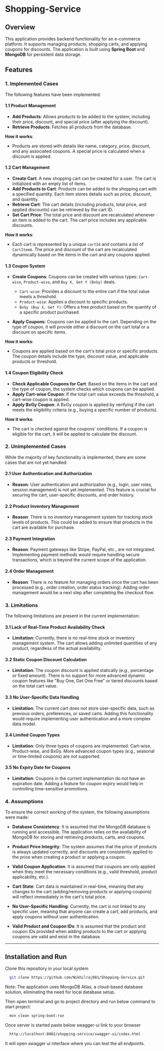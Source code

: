 # Shopping-Service

## Overview

This application provides backend functionality for an e-commerce platform. It supports managing products, shopping carts, and applying coupons for discounts. The application is built using **Spring Boot** and **MongoDB** for persistent data storage.

## Features

### 1. Implemented Cases

The following features have been implemented:

#### 1.1 Product Management

- **Add Products**: Allows products to be added to the system, including their price, discount, and special price (after applying the discount).
- **Retrieve Products**: Fetches all products from the database.

**How it works**:
- Products are stored with details like name, category, price, discount, and any associated coupons. A special price is calculated when a discount is applied.

#### 1.2 Cart Management

- **Create Cart**: A new shopping cart can be created for a user. The cart is initialized with an empty list of items.
- **Add Products to Cart**: Products can be added to the shopping cart with a specified quantity. Each item stores details such as price, discount, and quantity.
- **Retrieve Cart**: The cart details (including products, total price, and applied discounts) can be retrieved by the cart ID.
- **Set Cart Price**: The total price and discount are recalculated whenever an item is added to the cart. The cart price includes any applicable discounts.

**How it works**:
- Each cart is represented by a unique `cartId` and contains a list of `CartItem`s. The price and discount of the cart are recalculated dynamically based on the items in the cart and any coupons applied.

#### 1.3 Coupon System

- **Create Coupons**: Coupons can be created with various types: `Cart-wise`, `Product-wise`, and `Buy X, Get Y (BxGy)` deals.
  - `Cart-wise`: Provides a discount to the entire cart if the total value meets a threshold.
  - `Product-wise`: Applies a discount to specific products.
  - `BxGy (Buy X, Get Y)`: Offers a free product based on the quantity of a specific product purchased.
  
- **Apply Coupons**: Coupons can be applied to the cart. Depending on the type of coupon, it will provide either a discount on the cart total or a discount on specific items.

**How it works**:
- Coupons are applied based on the cart's total price or specific products. The coupon details include the type, discount value, and applicable products or threshold. 

#### 1.4 Coupon Eligibility Check

- **Check Applicable Coupons for Cart**: Based on the items in the cart and the type of coupon, the system checks which coupons can be applied.
- **Apply Cart-wise Coupon**: If the total cart value exceeds the threshold, a cart-wise coupon is applied.
- **Apply BxGy Coupon**: A BxGy coupon is applied by verifying if the cart meets the eligibility criteria (e.g., buying a specific number of products).

**How it works**:
- The cart is checked against the coupons’ conditions. If a coupon is eligible for the cart, it will be applied to calculate the discount.

### 2. Unimplemented Cases

While the majority of key functionality is implemented, there are some cases that are not yet handled:

#### 2.1 User Authentication and Authorization

- **Reason**: User authentication and authorization (e.g., login, user roles, session management) is not yet implemented. This feature is crucial for securing the cart, user-specific discounts, and order history.
  
#### 2.2 Product Inventory Management

- **Reason**: There is no inventory management system for tracking stock levels of products. This could be added to ensure that products in the cart are available for purchase.

#### 2.3 Payment Integration

- **Reason**: Payment gateways like Stripe, PayPal, etc., are not integrated. Implementing payment methods would require handling secure transactions, which is beyond the current scope of the application.

#### 2.4 Order Management

- **Reason**: There is no feature for managing orders once the cart has been processed (e.g., order creation, order status tracking). Adding order management would be a next step after completing the checkout flow.

### 3. Limitations

The following limitations are present in the current implementation:

#### 3.1 Lack of Real-Time Product Availability Check

- **Limitation**: Currently, there is no real-time stock or inventory management system. The cart allows adding unlimited quantities of any product, regardless of the actual availability.

#### 3.2 Static Coupon Discount Calculation

- **Limitation**: The coupon discount is applied statically (e.g., percentage or fixed amount). There is no support for more advanced dynamic coupon features like "Buy One, Get One Free" or tiered discounts based on the total cart value.

#### 3.3 No User-Specific Data Handling

- **Limitation**: The current cart does not store user-specific data, such as previous orders, preferences, or saved carts. Adding this functionality would require implementing user authentication and a more complex data model.

#### 3.4 Limited Coupon Types

- **Limitation**: Only three types of coupons are implemented: Cart-wise, Product-wise, and BxGy. More advanced coupon types (e.g., seasonal or time-limited coupons) are not supported.

#### 3.5 No Expiry Date for Coupons

- **Limitation**: Coupons in the current implementation do not have an expiration date. Adding a feature for coupon expiry would help in controlling time-sensitive promotions.

### 4. Assumptions

To ensure the correct working of the system, the following assumptions were made:

- **Database Consistency**: It is assumed that the MongoDB database is running and accessible. The application relies on the availability of MongoDB for storing and retrieving products, carts, and coupons.
  
- **Product Price Integrity**: The system assumes that the price of products is always updated correctly, and discounts are consistently applied to the price when creating a product or applying a coupon.

- **Valid Coupon Application**: It is assumed that coupons are only applied when they meet the necessary conditions (e.g., valid threshold, product applicability, etc.).

- **Cart State**: Cart data is maintained in real-time, meaning that any changes to the cart (adding/removing products or applying coupons) will reflect immediately in the cart's total price.

- **No User-Specific Handling**: Currently, the cart is not linked to any specific user, meaning that anyone can create a cart, add products, and apply coupons without user authentication.

- **Valid Product and Coupon IDs**: It is assumed that the product and coupon IDs provided when adding products to the cart or applying coupons are valid and exist in the database.

---
## Installation and Run

Clone this repository in your local system

```bash
  git clone https://github.com/Nikhilraj081/Shopping-Service.git
```
Note: The application uses MongoDB Atlas, a cloud-based database solution, eliminating the need for local database setup.

Then open terminal and go to project directory and run below command to start project:

```bash
  mvn clean spring-boot:run
```
Once server is started paste below swagger-ui link to your browser  
```bash
  http://localhost:8082/shopping-service/swagger-ui/index.html
```
It will open swagger ui interface where you can test the all endpoints.
